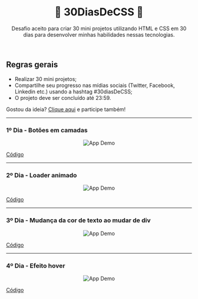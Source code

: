 <h1 align="center"> 🚀 30DiasDeCSS 🚀 </h1>

<p align="center"> Desafio aceito para criar 30 mini projetos utilizando HTML e CSS em 30 dias para desenvolver minhas habilidades nessas tecnologias. </p></br>

<h2> Regras gerais </h2>

- Realizar 30 mini projetos;
- Compartilhe seu progresso nas mídias sociais (Twitter, Facebook, Linkedin etc.) usando a hashtag #30diasDeCSS;
- O projeto deve ser concluído até 23:59.

Gostou da ideia? [Clique aqui](https://github.com/MilenaCarecho/30diasDeCSS/issues/1) e participe também!

---

<h3>1º Dia - Botões em camadas</h3>
<p align="center">
<img alt="App Demo" src="https://res.cloudinary.com/dl8ykwsem/image/upload/v1600196297/day1_xjatpk.gif">
</p>

[Código](https://github.com/LuzianeFreitas/30DiasDeCSS/tree/master/Desafios/Dia%201)

---

<h3>2º Dia - Loader animado</h3>
<p align="center">
<img alt="App Demo" src="https://res.cloudinary.com/dl8ykwsem/image/upload/v1600361166/loaderanimation_pjusoe.gif">
</p>

[Código](https://github.com/LuzianeFreitas/30DiasDeCSS/tree/master/Desafios/Dia%202)

---

<h3>3º Dia - Mudança da cor de texto ao mudar de div</h3>
<p align="center">
<img alt="App Demo" src="https://res.cloudinary.com/dl8ykwsem/image/upload/v1600702837/mudancacordetexto_c9tjhs.gif">
</p>

[Código](https://github.com/LuzianeFreitas/30DiasDeCSS/tree/master/Desafios/Dia%203)

---

<h3>4º Dia - Efeito hover</h3>
<p align="center">
<img alt="App Demo" src="https://res.cloudinary.com/dl8ykwsem/image/upload/v1600705794/efeitohover_numajg.gif">
</p>

[Código](https://github.com/LuzianeFreitas/30DiasDeCSS/tree/master/Desafios/Dia%204)
